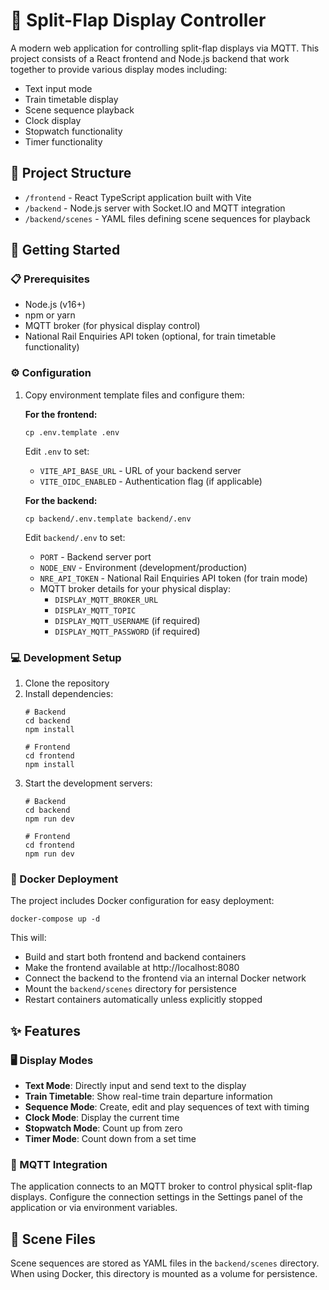 # 🚉 Split-Flap Display Controller

A modern web application for controlling split-flap displays via MQTT. This project consists of a React frontend and Node.js backend that work together to provide various display modes including:

- Text input mode
- Train timetable display
- Scene sequence playback
- Clock display
- Stopwatch functionality
- Timer functionality

## 📁 Project Structure

- `/frontend` - React TypeScript application built with Vite
- `/backend` - Node.js server with Socket.IO and MQTT integration
- `/backend/scenes` - YAML files defining scene sequences for playback

## 🚀 Getting Started

### 📋 Prerequisites

- Node.js (v16+)
- npm or yarn
- MQTT broker (for physical display control)
- National Rail Enquiries API token (optional, for train timetable functionality)

### ⚙️ Configuration

1. Copy environment template files and configure them:

   **For the frontend:**
   ```
   cp .env.template .env
   ```

   Edit `.env` to set:
   - `VITE_API_BASE_URL` - URL of your backend server
   - `VITE_OIDC_ENABLED` - Authentication flag (if applicable)

   **For the backend:**
   ```
   cp backend/.env.template backend/.env
   ```

   Edit `backend/.env` to set:
   - `PORT` - Backend server port
   - `NODE_ENV` - Environment (development/production)
   - `NRE_API_TOKEN` - National Rail Enquiries API token (for train mode)
   - MQTT broker details for your physical display:
     - `DISPLAY_MQTT_BROKER_URL`
     - `DISPLAY_MQTT_TOPIC`
     - `DISPLAY_MQTT_USERNAME` (if required)
     - `DISPLAY_MQTT_PASSWORD` (if required)

### 💻 Development Setup

1. Clone the repository
2. Install dependencies:
   ```
   # Backend
   cd backend
   npm install

   # Frontend
   cd frontend
   npm install
   ```
3. Start the development servers:
   ```
   # Backend
   cd backend
   npm run dev

   # Frontend
   cd frontend
   npm run dev
   ```

### 🐳 Docker Deployment

The project includes Docker configuration for easy deployment:

```
docker-compose up -d
```

This will:
- Build and start both frontend and backend containers
- Make the frontend available at http://localhost:8080
- Connect the backend to the frontend via an internal Docker network
- Mount the `backend/scenes` directory for persistence
- Restart containers automatically unless explicitly stopped

## ✨ Features

### 🖥️ Display Modes

- **Text Mode**: Directly input and send text to the display
- **Train Timetable**: Show real-time train departure information
- **Sequence Mode**: Create, edit and play sequences of text with timing
- **Clock Mode**: Display the current time
- **Stopwatch Mode**: Count up from zero
- **Timer Mode**: Count down from a set time

### 📡 MQTT Integration

The application connects to an MQTT broker to control physical split-flap displays. Configure the connection settings in the Settings panel of the application or via environment variables.

## 📝 Scene Files

Scene sequences are stored as YAML files in the `backend/scenes` directory. When using Docker, this directory is mounted as a volume for persistence.
